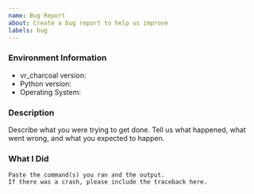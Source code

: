 ```yaml
---
name: Bug Report
about: Create a bug report to help us improve
labels: bug
---
```


<!-- Please search existing issues to avoid creating duplicates. -->

### Environment Information

-   vr_charcoal version:
-   Python version:
-   Operating System:

### Description

Describe what you were trying to get done.
Tell us what happened, what went wrong, and what you expected to happen.

### What I Did

```
Paste the command(s) you ran and the output.
If there was a crash, please include the traceback here.
```
